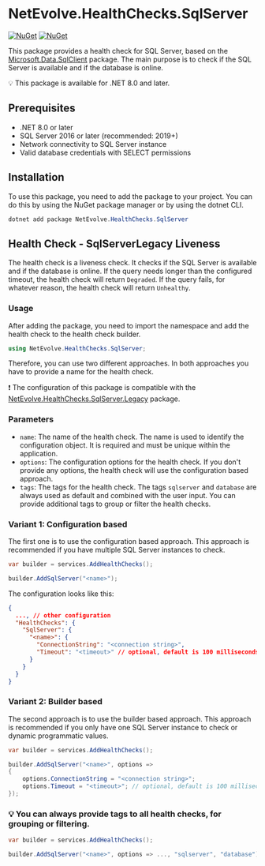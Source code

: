 # NetEvolve.HealthChecks.SqlServer

[![NuGet](https://img.shields.io/nuget/v/NetEvolve.HealthChecks.SqlServer?logo=nuget)](https://www.nuget.org/packages/NetEvolve.HealthChecks.SqlServer/)
[![NuGet](https://img.shields.io/nuget/dt/NetEvolve.HealthChecks.SqlServer?logo=nuget)](https://www.nuget.org/packages/NetEvolve.HealthChecks.SqlServer/)

This package provides a health check for SQL Server, based on the [Microsoft.Data.SqlClient](https://www.nuget.org/packages/Microsoft.Data.SqlClient/) package.
The main purpose is to check if the SQL Server is available and if the database is online.

:bulb: This package is available for .NET 8.0 and later.

## Prerequisites

- .NET 8.0 or later
- SQL Server 2016 or later (recommended: 2019+)
- Network connectivity to SQL Server instance
- Valid database credentials with SELECT permissions

## Installation
To use this package, you need to add the package to your project. You can do this by using the NuGet package manager or by using the dotnet CLI.
```powershell
dotnet add package NetEvolve.HealthChecks.SqlServer
```

## Health Check - SqlServerLegacy Liveness
The health check is a liveness check. It checks if the SQL Server is available and if the database is online.
If the query needs longer than the configured timeout, the health check will return `Degraded`.
If the query fails, for whatever reason, the health check will return `Unhealthy`.

### Usage
After adding the package, you need to import the namespace and add the health check to the health check builder.
```csharp
using NetEvolve.HealthChecks.SqlServer;
```
Therefore, you can use two different approaches. In both approaches you have to provide a name for the health check.

:heavy_exclamation_mark: The configuration of this package is compatible with the [NetEvolve.HealthChecks.SqlServer.Legacy](https://www.nuget.org/packages/NetEvolve.HealthChecks.SqlServer.Legacy/) package.

### Parameters
- `name`: The name of the health check. The name is used to identify the configuration object. It is required and must be unique within the application.
- `options`: The configuration options for the health check. If you don't provide any options, the health check will use the configuration based approach.
- `tags`: The tags for the health check. The tags `sqlserver` and `database` are always used as default and combined with the user input. You can provide additional tags to group or filter the health checks.

### Variant 1: Configuration based
The first one is to use the configuration based approach. This approach is recommended if you have multiple SQL Server instances to check.
```csharp
var builder = services.AddHealthChecks();

builder.AddSqlServer("<name>");
```

The configuration looks like this:
```json
{
  ..., // other configuration
  "HealthChecks": {
    "SqlServer": {
      "<name>": {
        "ConnectionString": "<connection string>",
        "Timeout": "<timeout>" // optional, default is 100 milliseconds
      }
    }
  }
}
```

### Variant 2: Builder based
The second approach is to use the builder based approach. This approach is recommended if you only have one SQL Server instance to check or dynamic programmatic values.
```csharp
var builder = services.AddHealthChecks();

builder.AddSqlServer("<name>", options =>
{
    options.ConnectionString = "<connection string>";
    options.Timeout = "<timeout>"; // optional, default is 100 milliseconds
});
```

### :bulb: You can always provide tags to all health checks, for grouping or filtering.

```csharp
var builder = services.AddHealthChecks();

builder.AddSqlServer("<name>", options => ..., "sqlserver", "database");
```